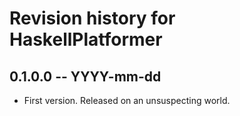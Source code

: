 # Revision history for HaskellPlatformer

## 0.1.0.0 -- YYYY-mm-dd

* First version. Released on an unsuspecting world.
